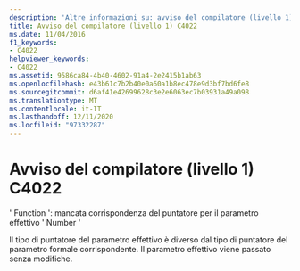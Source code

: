 ```yaml
---
description: 'Altre informazioni su: avviso del compilatore (livello 1) C4022'
title: Avviso del compilatore (livello 1) C4022
ms.date: 11/04/2016
f1_keywords:
- C4022
helpviewer_keywords:
- C4022
ms.assetid: 9586ca84-4b40-4602-91a4-2e2415b1ab63
ms.openlocfilehash: e43b61c7b2b40e0a60a1b8ec478e9d3bf7bd6fe8
ms.sourcegitcommit: d6af41e42699628c3e2e6063ec7b03931a49a098
ms.translationtype: MT
ms.contentlocale: it-IT
ms.lasthandoff: 12/11/2020
ms.locfileid: "97332287"
---
```

# <a name="compiler-warning-level-1-c4022"></a>Avviso del compilatore (livello 1) C4022

' Function ': mancata corrispondenza del puntatore per il parametro effettivo ' Number '

Il tipo di puntatore del parametro effettivo è diverso dal tipo di puntatore del parametro formale corrispondente. Il parametro effettivo viene passato senza modifiche.

